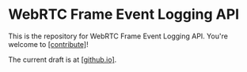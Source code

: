 # WebRTC Frame Event Logging API

This is the repository for WebRTC Frame Event Logging API. You're welcome to
[[contribute]](CONTRIBUTING.md)!

The current draft is at [[github.io]](https://alvestrand.github.io/webrtc-framelog).
